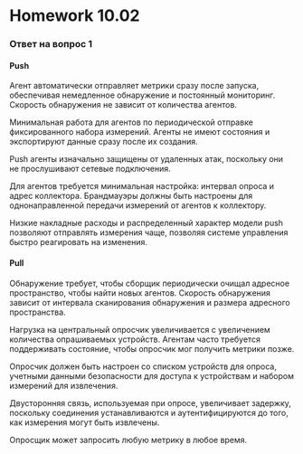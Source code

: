 # Homework 10.02

### Ответ на вопрос 1
#### Push

Агент автоматически отправляет метрики сразу после запуска, обеспечивая немедленное обнаружение и постоянный мониторинг. Скорость обнаружения не зависит от количества агентов.

Минимальная работа для агентов по периодической отправке фиксированного набора измерений. Агенты не имеют состояния и экспортируют данные сразу после их создания.

Push агенты изначально защищены от удаленных атак, поскольку они не прослушивают сетевые подключения.

Для агентов требуется минимальная настройка: интервал опроса и адрес коллектора. Брандмауэры должны быть настроены для однонаправленной передачи измерений от агентов к коллектору.

Низкие накладные расходы и распределенный характер модели push позволяют отправлять измерения чаще, позволяя системе управления быстро реагировать на изменения.

#### Pull

Обнаружение требует, чтобы сборщик периодически очищал адресное пространство, чтобы найти новых агентов. Скорость обнаружения зависит от интервала сканирования обнаружения и размера адресного пространства.

Нагрузка на центральный опросчик увеличивается с увеличением количества опрашиваемых устройств. Агентам часто требуется поддерживать состояние, чтобы опросчик мог получить метрики позже.

Опросчик должен быть настроен со списком устройств для опроса, учетными данными безопасности для доступа к устройствам и набором измерений для извлечения.

Двусторонняя связь, используемая при опросе, увеличивает задержку, поскольку соединения устанавливаются и аутентифицируются до того, как измерения могут быть извлечены.

Опросщик может запросить любую метрику в любое время.

